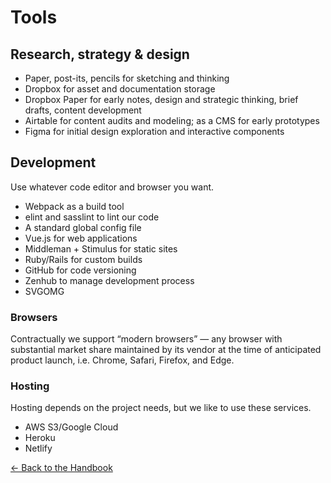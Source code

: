 # Tools

## Research, strategy & design
- Paper, post-its, pencils for sketching and thinking
- Dropbox for asset and documentation storage
- Dropbox Paper for early notes, design and strategic thinking, brief drafts, content development
- Airtable for content audits and modeling; as a CMS for early prototypes
- Figma for initial design exploration and interactive components

## Development

Use whatever code editor and browser you want.

- Webpack as a build tool
- elint and sasslint to lint our code
- A standard global config file
- Vue.js for web applications
- Middleman + Stimulus for static sites
- Ruby/Rails for custom builds
- GitHub for code versioning
- Zenhub to manage development process
- SVGOMG

### Browsers
Contractually we support “modern browsers” — any browser with substantial market share maintained by its vendor at the time of anticipated product launch, i.e. Chrome, Safari, Firefox, and Edge.	

### Hosting
Hosting depends on the project needs, but we like to use these services.

- AWS S3/Google Cloud
- Heroku
- Netlify

[← Back to the Handbook](../README.md)

